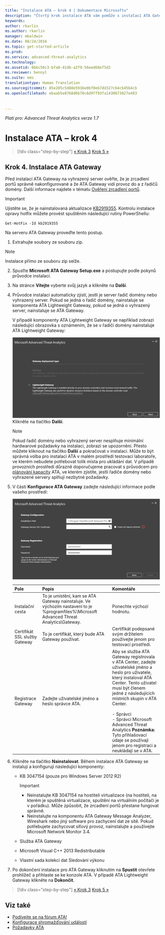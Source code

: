 ```yaml
---
title: "Instalace ATA – krok 4 | Dokumentace Microsoftu"
description: "Čtvrtý krok instalace ATA vám pomůže s instalací ATA Gateway."
keywords: 
author: rkarlin
ms.author: rkarlin
manager: mbaldwin
ms.date: 08/24/2016
ms.topic: get-started-article
ms.prod: 
ms.service: advanced-threat-analytics
ms.technology: 
ms.assetid: 6bbc50c3-bfa8-41db-a2f9-56eed68ef5d2
ms.reviewer: bennyl
ms.suite: ems
translationtype: Human Translation
ms.sourcegitcommit: 85e285c5d88e5916e0bf0eb7dd327cb4cb45b4cb
ms.openlocfilehash: ebaab5e8768d6b78c6d9ff93fa1430673827e483


---
```


*Platí pro: Advanced Threat Analytics verze 1.7*



# <a name="install-ata---step-4"></a>Instalace ATA – krok 4

>[!div class="step-by-step"]
[« Krok 3](install-ata-step3.md)
[Krok 5 »](install-ata-step5.md)

## <a name="step-4-install-the-ata-gateway"></a>Krok 4. Instalace ATA Gateway

Před instalací ATA Gateway na vyhrazený server ověřte, že je zrcadlení portů správně nakonfigurované a že ATA Gateway vidí provoz do a z řadičů domény. Další informace najdete v tématu [Ověření zrcadlení portů](validate-port-mirroring.md).


> [!IMPORTANT]
> Ujistěte se, že je nainstalovaná aktualizace [KB2919355](http://support.microsoft.com/kb/2919355/).  Kontrolu instalace opravy hotfix můžete provést spuštěním následující rutiny PowerShellu:
>
> `Get-HotFix -Id kb2919355`

Na serveru ATA Gateway proveďte tento postup.

1.  Extrahujte soubory ze souboru zip. 
> [!NOTE] 
> Instalace přímo ze souboru zip selže.

2.  Spusťte **Microsoft ATA Gateway Setup.exe** a postupujte podle pokynů průvodce instalací.

3.  Na stránce **Vítejte** vyberte svůj jazyk a klikněte na **Další**.

4.  Průvodce instalací automaticky zjistí, jestli je server řadič domény nebo vyhrazený server. Pokud se jedná o řadič domény, nainstaluje se komponenta ATA Lightweight Gateway, pokud se jedná o vyhrazený server, nainstaluje se ATA Gateway. 
    
    V případě komponenty ATA Lightweight Gateway se například zobrazí následující obrazovka s oznámením, že se v řadiči domény nainstaluje ATA Lightweight Gateway:
    
    ![Instalace komponenty ATA Lightweight Gateway](media/ATA-lightweight-gateway-install-selected.png) Klikněte na tlačítko **Další**.

    > [!NOTE] 
    > Pokud řadič domény nebo vyhrazený server nesplňuje minimální hardwarové požadavky na instalaci, zobrazí se upozornění. Přesto můžete kliknout na tlačítko **Další** a pokračovat v instalaci. Může to být správná volba pro instalaci ATA v malém prostředí testovací laboratoře, ve kterém nebudete potřebovat tolik místa pro ukládání dat. V případě provozních prostředí důrazně doporučujeme pracovat s průvodcem pro [plánování kapacity](/advanced-threat-analytics/plan-design/ata-capacity-planning) ATA, ve kterém zjistíte, jestli řadiče domény nebo vyhrazené servery splňují nezbytné požadavky.

4.  V části **Konfigurace ATA Gateway** zadejte následující informace podle vašeho prostředí:

    ![Obrázek konfigurace ATA Gateway](media/ATA-Gateway-Configuration.png)

    |Pole|Popis|Komentáře|
    |---------|---------------|------------|
    |Instalační cesta|To je umístění, kam se ATA Gateway nainstaluje. Ve výchozím nastavení to je %programfiles%\Microsoft Advanced Threat Analytics\Gateway.|Ponechte výchozí hodnotu.|
    |Certifikát SSL služby Gateway|To je certifikát, který bude ATA Gateway používat.|Certifikát podepsané svým držitelem používejte jenom pro testovací prostředí.|
    |Registrace Gateway|Zadejte uživatelské jméno a heslo správce ATA.|Aby se služba ATA Gateway registrovala v ATA Center, zadejte uživatelské jméno a heslo pro uživatele, který instaloval ATA Center. Tento uživatel musí být členem jedné z následujících místních skupin v ATA Center.<br /><br />-   Správci<br />-   Správci Microsoft Advanced Threat Analytics **Poznámka:** Tyto přihlašovací údaje se používají jenom pro registraci a neukládají se v ATA.|
    
5. Klikněte na tlačítko **Nainstalovat**. Během instalace ATA Gateway se instalují a konfigurují následující komponenty:

    -   KB 3047154 (pouze pro Windows Server 2012 R2)

        > [!IMPORTANT]
        > -   Neinstalujte KB 3047154 na hostiteli virtualizace (na hostiteli, na kterém je spuštěná virtualizace, spuštění na virtuálním počítači je v pořádku). Může způsobit, že zrcadlení portů přestane fungovat správně. 
        > -   Neinstalujte na komponentu ATA Gateway Message Analyzer, Wireshark nebo jiný software pro zachycení dat ze sítě. Pokud potřebujete zachycovat síťový provoz, nainstalujte a používejte Microsoft Network Monitor 3.4.

    -   Služba ATA Gateway

    -   Microsoft Visual C++ 2013 Redistributable

    -   Vlastní sada kolekcí dat Sledování výkonu

5.  Po dokončení instalace pro ATA Gateway kliknutím na **Spustit** otevřete prohlížeč a přihlaste se ke konzole ATA. V případě ATA Lightweight Gateway klikněte na **Dokončit**.


>[!div class="step-by-step"]
[« Krok 3](install-ata-step3.md)
[Krok 5 »](install-ata-step5.md)

## <a name="see-also"></a>Viz také

- [Podívejte se na fórum ATA!](https://social.technet.microsoft.com/Forums/security/home?forum=mata)
- [Konfigurace shromažďování událostí](configure-event-collection.md)
- [Požadavky ATA](/advanced-threat-analytics/plan-design/ata-prerequisites)




<!--HONumber=Jan17_HO1-->



